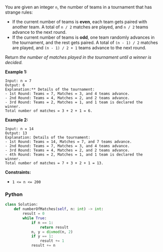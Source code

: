 
You are given an integer  `n`, the number of teams in a tournament that has strange rules:

-   If the current number of teams is  **even**, each team gets paired with another team. A total of  `n / 2`  matches are played, and  `n / 2`  teams advance to the next round.
-   If the current number of teams is  **odd**, one team randomly advances in the tournament, and the rest gets paired. A total of  `(n - 1) / 2`  matches are played, and  `(n - 1) / 2 + 1`  teams advance to the next round.

Return  _the number of matches played in the tournament until a winner is decided._

**Example 1:**
```
Input: n = 7
Output: 6
Explanation:** Details of the tournament: 
- 1st Round: Teams = 7, Matches = 3, and 4 teams advance.
- 2nd Round: Teams = 4, Matches = 2, and 2 teams advance.
- 3rd Round: Teams = 2, Matches = 1, and 1 team is declared the winner.
Total number of matches = 3 + 2 + 1 = 6.
```

**Example 2:**
```
Input: n = 14
Output: 13
Explanation: Details of the tournament:
- 1st Round: Teams = 14, Matches = 7, and 7 teams advance.
- 2nd Round: Teams = 7, Matches = 3, and 4 teams advance.
- 3rd Round: Teams = 4, Matches = 2, and 2 teams advance.
- 4th Round: Teams = 2, Matches = 1, and 1 team is declared the winner.
Total number of matches = 7 + 3 + 2 + 1 = 13.
```

**Constraints:**

-   `1 <= n <= 200`

### Python
```python
class Solution:
    def numberOfMatches(self, n: int) -> int:
        result = 0
        while True:
            if n == 1:
                return result
            n, y = divmod(n, 2)
            if y == 1:
                result += 1
            result += n
```
